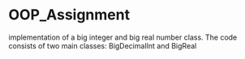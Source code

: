 # OOP_Assignment
implementation of a big integer and big real number class. The code consists of two main classes: BigDecimalInt and BigReal
